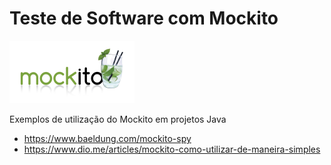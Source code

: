 # Teste de Software com Mockito  
<img src="img/mockito.png" width=200/>

Exemplos de utilização do Mockito em projetos Java

- https://www.baeldung.com/mockito-spy
- https://www.dio.me/articles/mockito-como-utilizar-de-maneira-simples
